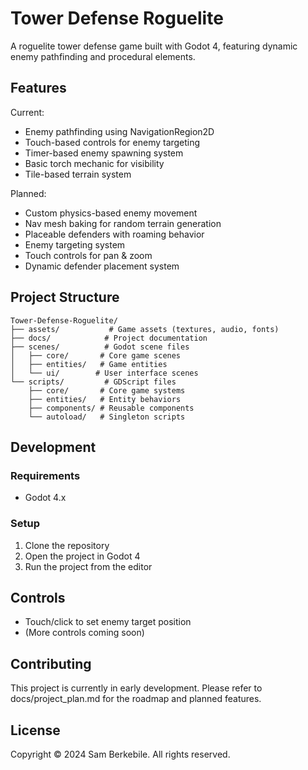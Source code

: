 # Tower Defense Roguelite

A roguelite tower defense game built with Godot 4, featuring dynamic enemy pathfinding and procedural elements.

## Features

Current:
- Enemy pathfinding using NavigationRegion2D
- Touch-based controls for enemy targeting
- Timer-based enemy spawning system
- Basic torch mechanic for visibility
- Tile-based terrain system

Planned:
- Custom physics-based enemy movement
- Nav mesh baking for random terrain generation
- Placeable defenders with roaming behavior
- Enemy targeting system
- Touch controls for pan & zoom
- Dynamic defender placement system

## Project Structure

```
Tower-Defense-Roguelite/
├── assets/           # Game assets (textures, audio, fonts)
├── docs/            # Project documentation
├── scenes/          # Godot scene files
│   ├── core/       # Core game scenes
│   ├── entities/   # Game entities
│   └── ui/        # User interface scenes
└── scripts/         # GDScript files
    ├── core/       # Core game systems
    ├── entities/   # Entity behaviors
    ├── components/ # Reusable components
    └── autoload/   # Singleton scripts
```

## Development

### Requirements
- Godot 4.x

### Setup
1. Clone the repository
2. Open the project in Godot 4
3. Run the project from the editor

## Controls
- Touch/click to set enemy target position
- (More controls coming soon)

## Contributing

This project is currently in early development. Please refer to docs/project_plan.md for the roadmap and planned features.

## License

Copyright © 2024 Sam Berkebile. All rights reserved.
